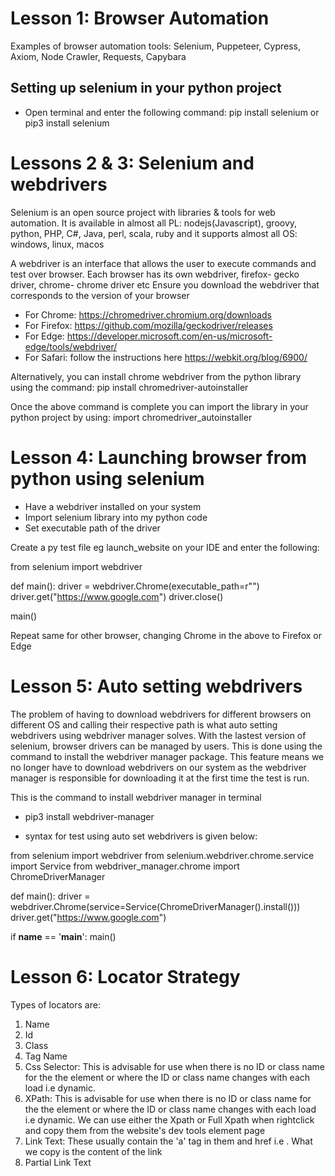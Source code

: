 # Lesson 1: Browser Automation
Examples of browser automation tools:
Selenium, Puppeteer, Cypress, Axiom, Node Crawler, Requests, Capybara

## Setting up selenium in your python project
- Open terminal and enter the following command: 
pip install selenium or pip3 install selenium

# Lessons 2 & 3: Selenium and webdrivers
Selenium is an open source project with libraries & tools for web automation. It is available in almost all PL: nodejs(Javascript), groovy, python, PHP, C#, Java, perl, scala, ruby and it supports almost all OS: windows, linux, macos

A webdriver is an interface that allows the user to execute commands and test over browser. Each browser has its own webdriver, firefox- gecko driver, chrome- chrome driver etc
Ensure you download the webdriver that corresponds to the version of your browser

- For Chrome: https://chromedriver.chromium.org/downloads
- For Firefox: https://github.com/mozilla/geckodriver/releases
- For Edge: https://developer.microsoft.com/en-us/microsoft-edge/tools/webdriver/
- For Safari: follow the instructions here https://webkit.org/blog/6900/

Alternatively, you can install chrome webdriver from the python library using the command:
pip install chromedriver-autoinstaller

Once the above command is complete you can import the library in your python project by using:
import chromedriver_autoinstaller

# Lesson 4: Launching browser from python using selenium
- Have a webdriver installed on your system
- Import selenium library into my python code
- Set executable path of the driver

Create a py test file eg launch_website on your IDE and enter the following:

from selenium import webdriver

def main():
    driver = webdriver.Chrome(executable_path=r"<path of the chrome driver on your machine>")
    driver.get("https://www.google.com")
    driver.close()


main()

Repeat same for other browser, changing Chrome in the above to Firefox or Edge

# Lesson 5: Auto setting webdrivers

The problem of having to download webdrivers for different browsers on different OS and calling their respective path is what auto setting webdrivers using webdriver manager solves.
With the lastest version of selenium, browser drivers can be managed by users. This is done using the command to install the webdriver manager package. This feature means we no longer have to download webdrivers on our system as the webdriver manager is responsible for downloading it at the first time the test is run.

This is the command to install webdriver manager in terminal
- pip3 install webdriver-manager 

- syntax for test using auto set webdrivers is given below:

from selenium import webdriver
from selenium.webdriver.chrome.service import Service
from webdriver_manager.chrome import ChromeDriverManager


def main():
    driver = webdriver.Chrome(service=Service(ChromeDriverManager().install()))
    driver.get("https://www.google.com")


if __name__ == '__main__':
    main()

# Lesson 6: Locator Strategy

Types of locators are:
1. Name
2. Id
3. Class
4. Tag Name
5. Css Selector: This is advisable for use when there is no ID or class name for the the element or where the ID or class name changes with each load i.e dynamic. 
6. XPath: This is advisable for use when there is no ID or class name for the the element or where the ID or class name changes with each load i.e dynamic. We can use either the Xpath or Full Xpath when rightclick and copy them from the website's dev tools element page
7. Link Text: These usually contain the 'a' tag in them and href i.e <a >. What we copy is the content of the link
8. Partial Link Text

